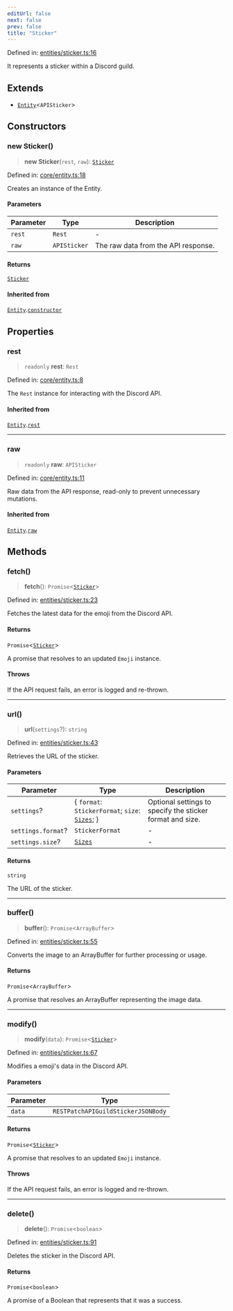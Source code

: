 ```yaml
---
editUrl: false
next: false
prev: false
title: "Sticker"
---
```


Defined in: [entities/sticker.ts:16](https://github.com/KingsBeCattz/Kodkord/blob/5983eab654eb4f3b9082e138abddc2d7f9dac808/packages/classes/src/entities/sticker.ts#L16)

It represents a sticker within a Discord guild.

## Extends

- [`Entity`](/api-classes/classes/entity/)\<`APISticker`\>

## Constructors

### new Sticker()

> **new Sticker**(`rest`, `raw`): [`Sticker`](/api-classes/classes/sticker/)

Defined in: [core/entity.ts:18](https://github.com/KingsBeCattz/Kodkord/blob/5983eab654eb4f3b9082e138abddc2d7f9dac808/packages/classes/src/core/entity.ts#L18)

Creates an instance of the Entity.

#### Parameters

| Parameter | Type | Description |
| ------ | ------ | ------ |
| `rest` | `Rest` | - |
| `raw` | `APISticker` | The raw data from the API response. |

#### Returns

[`Sticker`](/api-classes/classes/sticker/)

#### Inherited from

[`Entity`](/api-classes/classes/entity/).[`constructor`](/api-classes/classes/entity/#constructors)

## Properties

### rest

> `readonly` **rest**: `Rest`

Defined in: [core/entity.ts:8](https://github.com/KingsBeCattz/Kodkord/blob/5983eab654eb4f3b9082e138abddc2d7f9dac808/packages/classes/src/core/entity.ts#L8)

The `Rest` instance for interacting with the Discord API.

#### Inherited from

[`Entity`](/api-classes/classes/entity/).[`rest`](/api-classes/classes/entity/#rest-1)

***

### raw

> `readonly` **raw**: `APISticker`

Defined in: [core/entity.ts:11](https://github.com/KingsBeCattz/Kodkord/blob/5983eab654eb4f3b9082e138abddc2d7f9dac808/packages/classes/src/core/entity.ts#L11)

Raw data from the API response, read-only to prevent unnecessary mutations.

#### Inherited from

[`Entity`](/api-classes/classes/entity/).[`raw`](/api-classes/classes/entity/#raw-1)

## Methods

### fetch()

> **fetch**(): `Promise`\<[`Sticker`](/api-classes/classes/sticker/)\>

Defined in: [entities/sticker.ts:23](https://github.com/KingsBeCattz/Kodkord/blob/5983eab654eb4f3b9082e138abddc2d7f9dac808/packages/classes/src/entities/sticker.ts#L23)

Fetches the latest data for the emoji from the Discord API.

#### Returns

`Promise`\<[`Sticker`](/api-classes/classes/sticker/)\>

A promise that resolves to an updated `Emoji` instance.

#### Throws

If the API request fails, an error is logged and re-thrown.

***

### url()

> **url**(`settings`?): `string`

Defined in: [entities/sticker.ts:43](https://github.com/KingsBeCattz/Kodkord/blob/5983eab654eb4f3b9082e138abddc2d7f9dac808/packages/classes/src/entities/sticker.ts#L43)

Retrieves the URL of the sticker.

#### Parameters

| Parameter | Type | Description |
| ------ | ------ | ------ |
| `settings`? | \{ `format`: `StickerFormat`; `size`: [`Sizes`](/api-classes/type-aliases/sizes/); \} | Optional settings to specify the sticker format and size. |
| `settings.format`? | `StickerFormat` | - |
| `settings.size`? | [`Sizes`](/api-classes/type-aliases/sizes/) | - |

#### Returns

`string`

The URL of the sticker.

***

### buffer()

> **buffer**(): `Promise`\<`ArrayBuffer`\>

Defined in: [entities/sticker.ts:55](https://github.com/KingsBeCattz/Kodkord/blob/5983eab654eb4f3b9082e138abddc2d7f9dac808/packages/classes/src/entities/sticker.ts#L55)

Converts the image to an ArrayBuffer for further processing or usage.

#### Returns

`Promise`\<`ArrayBuffer`\>

A promise that resolves an ArrayBuffer representing the image data.

***

### modify()

> **modify**(`data`): `Promise`\<[`Sticker`](/api-classes/classes/sticker/)\>

Defined in: [entities/sticker.ts:67](https://github.com/KingsBeCattz/Kodkord/blob/5983eab654eb4f3b9082e138abddc2d7f9dac808/packages/classes/src/entities/sticker.ts#L67)

Modifies a emoji's data in the Discord API.

#### Parameters

| Parameter | Type |
| ------ | ------ |
| `data` | `RESTPatchAPIGuildStickerJSONBody` |

#### Returns

`Promise`\<[`Sticker`](/api-classes/classes/sticker/)\>

A promise that resolves to an updated `Emoji` instance.

#### Throws

If the API request fails, an error is logged and re-thrown.

***

### delete()

> **delete**(): `Promise`\<`boolean`\>

Defined in: [entities/sticker.ts:91](https://github.com/KingsBeCattz/Kodkord/blob/5983eab654eb4f3b9082e138abddc2d7f9dac808/packages/classes/src/entities/sticker.ts#L91)

Deletes the sticker in the Discord API.

#### Returns

`Promise`\<`boolean`\>

A promise of a Boolean that represents that it was a success.
